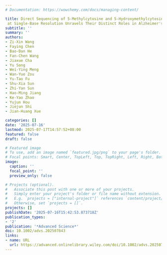 ```yaml
---
# Documentation: https://wowchemy.com/docs/managing-content/

title: Direct Sequencing of 5-Methylcytosine and 5-Hydroxymethylcytosine
 at Single-Base Resolution Unravels Their Distinct Roles in Alzheimer's Disease
subtitle: ''
summary: ''
authors:
- Zi-Xin Wang
- Faying Chen
- Bao-Dan He
- Fan-Chen Wang
- Jiaxue Cha
- Yu Song
- Wei-Ying Meng
- Wan-Yue Zou
- Yu-Tao Fu
- Shu-Xia Sun
- Zhi-Yan Sun
- Hao-Ming Jiang
- Ke-Yao Zhao
- Yujun Hou
- Jiejun Shi
- Jian-Huang Xue

categories: []
date: '2025-07-16'
lastmod: 2025-07-17T14:57:52+08:00
featured: false
draft: false

# Featured image
# To use, add an image named `featured.jpg/png` to your page's folder.
# Focal points: Smart, Center, TopLeft, Top, TopRight, Left, Right, BottomLeft, Bottom, BottomRight.
image:
  caption: ''
  focal_point: ''
  preview_only: false

# Projects (optional).
#   Associate this post with one or more of your projects.
#   Simply enter your project's folder or file name without extension.
#   E.g. `projects = ["internal-project"]` references `content/project/deep-learning/index.md`.
#   Otherwise, set `projects = []`.
projects: []
publishDate: '2025-07-16T15:42:53.873718Z'
publication_types:
- '2'
publication: '*Advanced Science*'
doi: 10.1002/advs.202507843
links:
- name: URL
  url: https://advanced.onlinelibrary.wiley.com/doi/10.1002/advs.202507843
---
```

